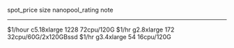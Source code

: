 spot_price   size           nanopool_rating    note
----------   ----           ---------------    -------
$1/hour      c5.18xlarge    1228               72cpu/120G
$1/hr        g2.8xlarge     172                32cpu/60G/2x120GBssd
$1/hr        g3.4xlarge     54                 16cpu/120G
